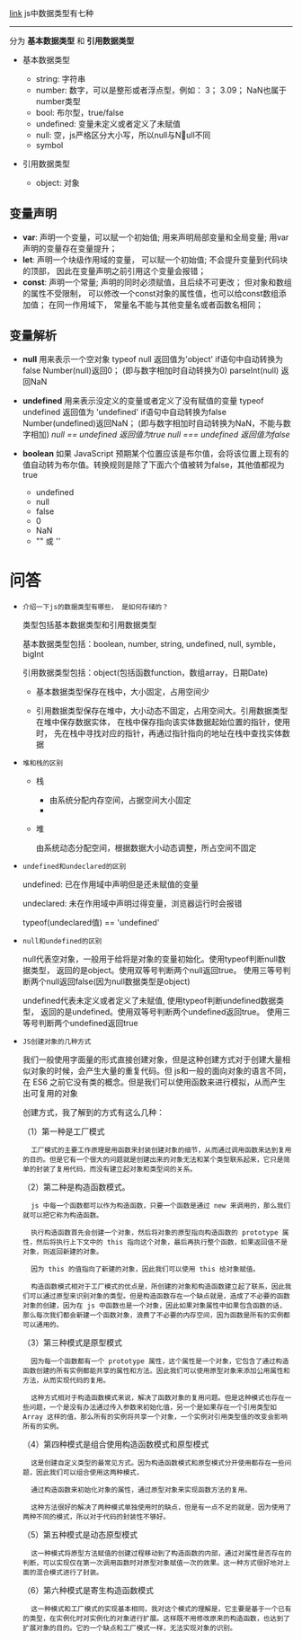 [link](https://developer.mozilla.org/zh-CN/docs/Web/JavaScript/Data_structures)
js中数据类型有七种

----
分为 **基本数据类型** 和 **引用数据类型**
- 基本数据类型
    - string: 字符串
    - number: 数字，可以是整形或者浮点型，例如： 3； 3.09； NaN也属于number类型
    - bool: 布尔型，true/false
    - undefined: 变量未定义或者定义了未赋值
    - null: 空，js严格区分大小写，所以null与Null不同
    - symbol

- 引用数据类型
    - object: 对象

变量声明
----
- **var**: 
    声明一个变量，可以赋一个初始值; 
    用来声明局部变量和全局变量;
    用var声明的变量存在变量提升；
- **let**: 
    声明一个块级作用域的变量， 可以赋一个初始值;
    不会提升变量到代码块的顶部， 因此在变量声明之前引用这个变量会报错；
- **const**: 
    声明一个常量; 
    声明的同时必须赋值，且后续不可更改；
    但对象和数组的属性不受限制， 可以修改一个const对象的属性值，也可以给const数组添加值；
    在同一作用域下， 常量名不能与其他变量名或者函数名相同；

变量解析
----
- **null**
    用来表示一个空对象
    typeof null 返回值为'object'
    if语句中自动转换为false
    Number(null)返回0； (即与数字相加时自动转换为0)
    parseInt(null) 返回NaN
- **undefined**
    用来表示没定义的变量或者定义了没有赋值的变量
    typeof undefined 返回值为 'undefined'
    if语句中自动转换为false
    Number(undefined)返回NaN； (即与数字相加时自动转换为NaN，不能与数字相加)
    *null == undefined 返回值为true*
    *null === undefined 返回值为false*

- **boolean**
    如果 JavaScript 预期某个位置应该是布尔值，会将该位置上现有的值自动转为布尔值。转换规则是除了下面六个值被转为false，其他值都视为true
    - undefined
    - null
    - false
    - 0
    - NaN
    - "" 或 ''




# 问答

- ``介绍一下js的数据类型有哪些， 是如何存储的？``

    类型包括基本数据类型和引用数据类型

    基本数据类型包括：boolean, number, string, undefined, null, symble，bigInt

    引用数据类型包括：object(包括函数function，数组array，日期Date)

    - 基本数据类型保存在栈中，大小固定，占用空间少

    - 引用数据类型保存在堆中，大小动态不固定，占用空间大。引用数据类型在堆中保存数据实体， 在栈中保存指向该实体数据起始位置的指针，使用时， 先在栈中寻找对应的指针，再通过指针指向的地址在栈中查找实体数据


- `堆和栈的区别`

    - 栈

        - 由系统分配内存空间，占据空间大小固定
        - 
    
    - 堆

        由系统动态分配空间，根据数据大小动态调整，所占空间不固定

- ``undefined和undeclared的区别``
  
    undefined: 已在作用域中声明但是还未赋值的变量

    undeclared: 未在作用域中声明过得变量，浏览器运行时会报错

    typeof(undeclared值) == 'undefined'

- ``null和undefined的区别``

  null代表空对象，一般用于给将是对象的变量初始化。使用typeof判断null数据类型， 返回的是object。使用双等号判断两个null返回true。 使用三等号判断两个null返回false(因为null数据类型是object)
  
  undefined代表未定义或者定义了未赋值, 使用typeof判断undefined数据类型， 返回的是undefined。使用双等号判断两个undefined返回true。 使用三等号判断两个undefined返回true

- ``JS创建对象的几种方式``
  
  我们一般使用字面量的形式直接创建对象，但是这种创建方式对于创建大量相似对象的时候，会产生大量的重复代码。但 js和一般的面向对象的语言不同，在 ES6 之前它没有类的概念。但是我们可以使用函数来进行模拟，从而产生出可复用的对象

  创建方式，我了解到的方式有这么几种：

    （1）第一种是工厂模式
    
        工厂模式的主要工作原理是用函数来封装创建对象的细节，从而通过调用函数来达到复用的目的。但是它有一个很大的问题就是创建出来的对象无法和某个类型联系起来，它只是简单的封装了复用代码，而没有建立起对象和类型间的关系。

    （2）第二种是构造函数模式。
    
        js 中每一个函数都可以作为构造函数，只要一个函数是通过 new 来调用的，那么我们就可以把它称为构造函数。
        
        执行构造函数首先会创建一个对象，然后将对象的原型指向构造函数的 prototype 属性，然后将执行上下文中的 this 指向这个对象，最后再执行整个函数，如果返回值不是对象，则返回新建的对象。
        
        因为 this 的值指向了新建的对象，因此我们可以使用 this 给对象赋值。
        
        构造函数模式相对于工厂模式的优点是，所创建的对象和构造函数建立起了联系，因此我们可以通过原型来识别对象的类型。但是构造函数存在一个缺点就是，造成了不必要的函数对象的创建，因为在 js 中函数也是一个对象，因此如果对象属性中如果包含函数的话，那么每次我们都会新建一个函数对象，浪费了不必要的内存空间，因为函数是所有的实例都可以通用的。

    （3）第三种模式是原型模式
    
        因为每一个函数都有一个 prototype 属性，这个属性是一个对象，它包含了通过构造函数创建的所有实例都能共享的属性和方法。因此我们可以使用原型对象来添加公用属性和方法，从而实现代码的复用。
        
        这种方式相对于构造函数模式来说，解决了函数对象的复用问题。但是这种模式也存在一些问题，一个是没有办法通过传入参数来初始化值，另一个是如果存在一个引用类型如 Array 这样的值，那么所有的实例将共享一个对象，一个实例对引用类型值的改变会影响所有的实例。

    （4）第四种模式是组合使用构造函数模式和原型模式
    
        这是创建自定义类型的最常见方式。因为构造函数模式和原型模式分开使用都存在一些问题，因此我们可以组合使用这两种模式，
        
        通过构造函数来初始化对象的属性，通过原型对象来实现函数方法的复用。
        
        这种方法很好的解决了两种模式单独使用时的缺点，但是有一点不足的就是，因为使用了两种不同的模式，所以对于代码的封装性不够好。

    （5）第五种模式是动态原型模式
    
        这一种模式将原型方法赋值的创建过程移动到了构造函数的内部，通过对属性是否存在的判断，可以实现仅在第一次调用函数时对原型对象赋值一次的效果。这一种方式很好地对上面的混合模式进行了封装。

    （6）第六种模式是寄生构造函数模式
    
        这一种模式和工厂模式的实现基本相同，我对这个模式的理解是，它主要是基于一个已有的类型，在实例化时对实例化的对象进行扩展。这样既不用修改原来的构造函数，也达到了扩展对象的目的。它的一个缺点和工厂模式一样，无法实现对象的识别。

